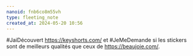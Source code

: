 ```yaml
---
nanoid: fnb6co8m55vh
type: fleeting_note
created_at: 2024-05-20 10:56
---
```

#JaiDécouvert https://keyshorts.com/ et #JeMeDemande si les stickers sont de meilleurs qualités que ceux de <https://beaujoie.com/>.
